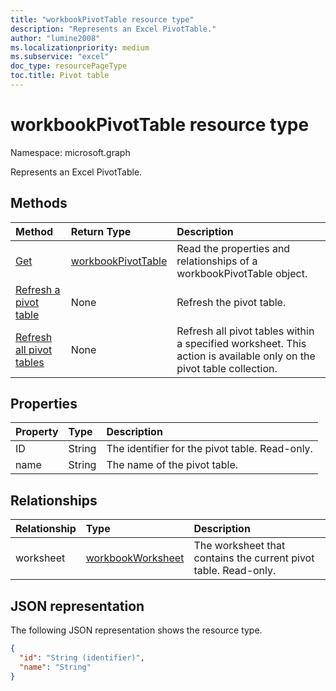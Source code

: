 ```yaml
---
title: "workbookPivotTable resource type"
description: "Represents an Excel PivotTable."
author: "lumine2008"
ms.localizationpriority: medium
ms.subservice: "excel"
doc_type: resourcePageType
toc.title: Pivot table
---
```


# workbookPivotTable resource type

Namespace: microsoft.graph

Represents an Excel PivotTable.

## Methods

| Method		   | Return Type	|Description|
|:---------------|:--------|:----------|
|[Get](../api/workbookpivottable-get.md) | [workbookPivotTable](workbookpivottable.md) |Read the properties and relationships of a workbookPivotTable object.|
|[Refresh a pivot table](../api/workbookpivottable-refresh.md)|None|Refresh the pivot table.	|
|[Refresh all pivot tables](../api/workbookpivottable-refreshall.md)|None|Refresh all pivot tables within a specified worksheet. This action is available only on the pivot table collection.|

## Properties
| Property	   | Type	|Description|
|:---------------|:--------|:----------|
|ID|String| The identifier for the pivot table. Read-only.|
|name|String|The name of the pivot table.	|

## Relationships
| Relationship | Type	|Description|
|:---------------|:--------|:----------|
|worksheet|[workbookWorksheet](workbookworksheet.md)| The worksheet that contains the current pivot table. Read-only. |

## JSON representation
The following JSON representation shows the resource type.

<!-- {
  "blockType": "resource",
  "baseType": "microsoft.graph.entity",
  "optionalProperties": [

  ],
  "@odata.type": "microsoft.graph.workbookPivotTable"
}-->

```json
{
  "id": "String (identifier)",
  "name": "String"
}

```

